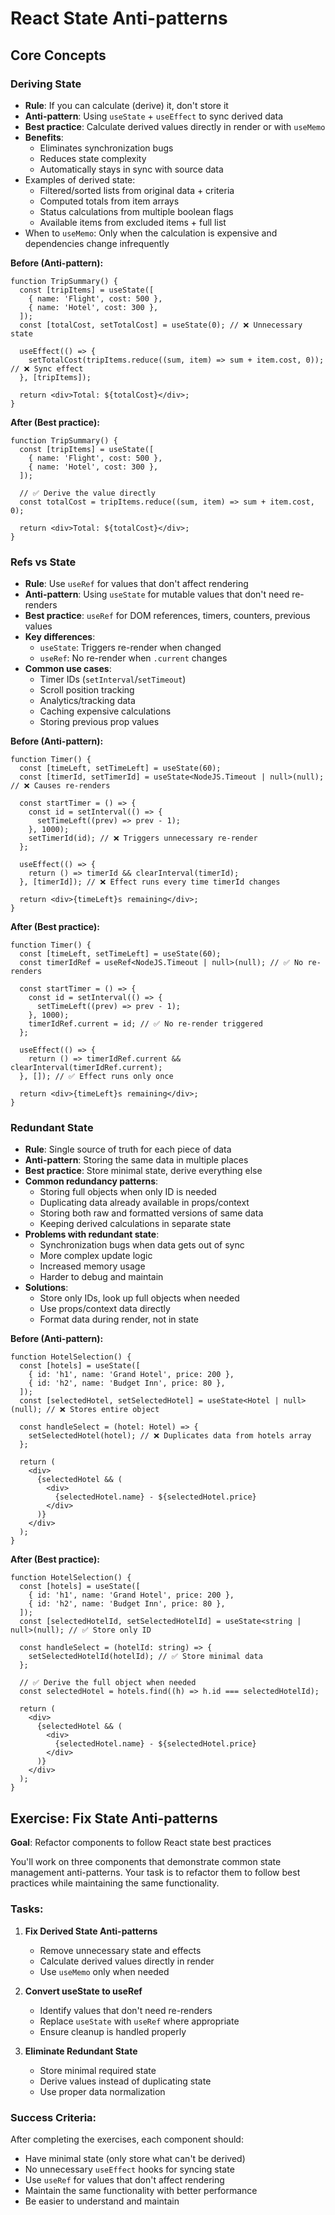 # React State Anti-patterns

## Core Concepts

### Deriving State

- **Rule**: If you can calculate (derive) it, don't store it
- **Anti-pattern**: Using `useState` + `useEffect` to sync derived data
- **Best practice**: Calculate derived values directly in render or with `useMemo`
- **Benefits**:
  - Eliminates synchronization bugs
  - Reduces state complexity
  - Automatically stays in sync with source data
- Examples of derived state:
  - Filtered/sorted lists from original data + criteria
  - Computed totals from item arrays
  - Status calculations from multiple boolean flags
  - Available items from excluded items + full list
- When to `useMemo`: Only when the calculation is expensive and dependencies change infrequently

**Before (Anti-pattern):**

```tsx
function TripSummary() {
  const [tripItems] = useState([
    { name: 'Flight', cost: 500 },
    { name: 'Hotel', cost: 300 },
  ]);
  const [totalCost, setTotalCost] = useState(0); // ❌ Unnecessary state

  useEffect(() => {
    setTotalCost(tripItems.reduce((sum, item) => sum + item.cost, 0)); // ❌ Sync effect
  }, [tripItems]);

  return <div>Total: ${totalCost}</div>;
}
```

**After (Best practice):**

```tsx
function TripSummary() {
  const [tripItems] = useState([
    { name: 'Flight', cost: 500 },
    { name: 'Hotel', cost: 300 },
  ]);

  // ✅ Derive the value directly
  const totalCost = tripItems.reduce((sum, item) => sum + item.cost, 0);

  return <div>Total: ${totalCost}</div>;
}
```

### Refs vs State

- **Rule**: Use `useRef` for values that don't affect rendering
- **Anti-pattern**: Using `useState` for mutable values that don't need re-renders
- **Best practice**: `useRef` for DOM references, timers, counters, previous values
- **Key differences**:
  - `useState`: Triggers re-render when changed
  - `useRef`: No re-render when `.current` changes
- **Common use cases**:
  - Timer IDs (`setInterval`/`setTimeout`)
  - Scroll position tracking
  - Analytics/tracking data
  - Caching expensive calculations
  - Storing previous prop values

**Before (Anti-pattern):**

```tsx
function Timer() {
  const [timeLeft, setTimeLeft] = useState(60);
  const [timerId, setTimerId] = useState<NodeJS.Timeout | null>(null); // ❌ Causes re-renders

  const startTimer = () => {
    const id = setInterval(() => {
      setTimeLeft((prev) => prev - 1);
    }, 1000);
    setTimerId(id); // ❌ Triggers unnecessary re-render
  };

  useEffect(() => {
    return () => timerId && clearInterval(timerId);
  }, [timerId]); // ❌ Effect runs every time timerId changes

  return <div>{timeLeft}s remaining</div>;
}
```

**After (Best practice):**

```tsx
function Timer() {
  const [timeLeft, setTimeLeft] = useState(60);
  const timerIdRef = useRef<NodeJS.Timeout | null>(null); // ✅ No re-renders

  const startTimer = () => {
    const id = setInterval(() => {
      setTimeLeft((prev) => prev - 1);
    }, 1000);
    timerIdRef.current = id; // ✅ No re-render triggered
  };

  useEffect(() => {
    return () => timerIdRef.current && clearInterval(timerIdRef.current);
  }, []); // ✅ Effect runs only once

  return <div>{timeLeft}s remaining</div>;
}
```

### Redundant State

- **Rule**: Single source of truth for each piece of data
- **Anti-pattern**: Storing the same data in multiple places
- **Best practice**: Store minimal state, derive everything else
- **Common redundancy patterns**:
  - Storing full objects when only ID is needed
  - Duplicating data already available in props/context
  - Storing both raw and formatted versions of same data
  - Keeping derived calculations in separate state
- **Problems with redundant state**:
  - Synchronization bugs when data gets out of sync
  - More complex update logic
  - Increased memory usage
  - Harder to debug and maintain
- **Solutions**:
  - Store only IDs, look up full objects when needed
  - Use props/context data directly
  - Format data during render, not in state

**Before (Anti-pattern):**

```tsx
function HotelSelection() {
  const [hotels] = useState([
    { id: 'h1', name: 'Grand Hotel', price: 200 },
    { id: 'h2', name: 'Budget Inn', price: 80 },
  ]);
  const [selectedHotel, setSelectedHotel] = useState<Hotel | null>(null); // ❌ Stores entire object

  const handleSelect = (hotel: Hotel) => {
    setSelectedHotel(hotel); // ❌ Duplicates data from hotels array
  };

  return (
    <div>
      {selectedHotel && (
        <div>
          {selectedHotel.name} - ${selectedHotel.price}
        </div>
      )}
    </div>
  );
}
```

**After (Best practice):**

```tsx
function HotelSelection() {
  const [hotels] = useState([
    { id: 'h1', name: 'Grand Hotel', price: 200 },
    { id: 'h2', name: 'Budget Inn', price: 80 },
  ]);
  const [selectedHotelId, setSelectedHotelId] = useState<string | null>(null); // ✅ Store only ID

  const handleSelect = (hotelId: string) => {
    setSelectedHotelId(hotelId); // ✅ Store minimal data
  };

  // ✅ Derive the full object when needed
  const selectedHotel = hotels.find((h) => h.id === selectedHotelId);

  return (
    <div>
      {selectedHotel && (
        <div>
          {selectedHotel.name} - ${selectedHotel.price}
        </div>
      )}
    </div>
  );
}
```

## Exercise: Fix State Anti-patterns

**Goal**: Refactor components to follow React state best practices

You'll work on three components that demonstrate common state management anti-patterns. Your task is to refactor them to follow best practices while maintaining the same functionality.

### Tasks:

1. **Fix Derived State Anti-patterns**

   - Remove unnecessary state and effects
   - Calculate derived values directly in render
   - Use `useMemo` only when needed

2. **Convert useState to useRef**

   - Identify values that don't need re-renders
   - Replace `useState` with `useRef` where appropriate
   - Ensure cleanup is handled properly

3. **Eliminate Redundant State**
   - Store minimal required state
   - Derive values instead of duplicating state
   - Use proper data normalization

### Success Criteria:

After completing the exercises, each component should:

- Have minimal state (only store what can't be derived)
- No unnecessary `useEffect` hooks for syncing state
- Use `useRef` for values that don't affect rendering
- Maintain the same functionality with better performance
- Be easier to understand and maintain
